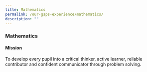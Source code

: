 ```yaml
---
title: Mathematics
permalink: /our-gsps-experience/mathematics/
description: ""
---
```

### **Mathematics**
#### **Mission**
To develop every pupil into a critical thinker, active learner, reliable contributor and confident communicator through problem solving.